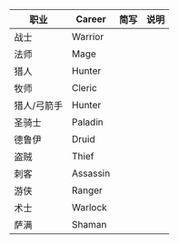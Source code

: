 | 职业 | Career | 简写 | 说明 | 
| --- | --- | --- | --- |
| 战士 | Warrior | | |
| 法师 | Mage | | |
| 猎人 | Hunter | | |
| 牧师 | Cleric | | |
| 猎人/弓箭手 | Hunter | | |
| 圣骑士 | Paladin | | |
| 德鲁伊 | Druid | | |
| 盗贼 | Thief | | |
| 刺客 | Assassin | | |
| 游侠 | Ranger | | |
| 术士 | Warlock | | |
| 萨满 | Shaman | | |